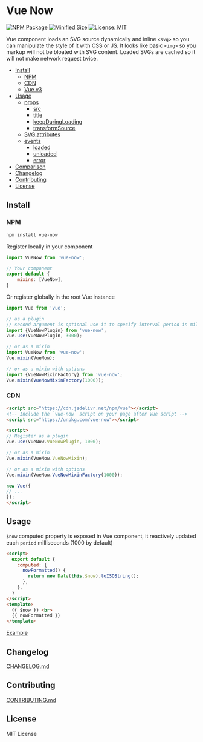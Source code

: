 # Vue Now

[![NPM Package](https://img.shields.io/npm/v/vue-now.svg?style=flat-square)](https://www.npmjs.org/package/vue-now)
[![Minified Size](https://img.shields.io/bundlephobia/min/vue-now.svg?style=flat-square)](https://bundlephobia.com/result?p=vue-now)
[![License: MIT](https://img.shields.io/badge/License-MIT-yellow.svg?style=flat-square)](https://github.com/shrpne/vue-now/blob/master/LICENSE)

Vue component loads an SVG source dynamically and inline `<svg>` so you can manipulate the style of it with CSS or JS.
It looks like basic `<img>` so you markup will not be bloated with SVG content.
Loaded SVGs are cached so it will not make network request twice.

[ci-img]:  https://travis-ci.org/shrpne/vue-now.svg
[ci]:      https://travis-ci.org/shrpne/vue-now


- [Install](#install)
  - [NPM](#npm)
  - [CDN](#cdn)
  - [Vue v3](#vue-v3)
- [Usage](#usage)
  - [props](#props)
    - [src](#--src)
    - [title](#--title)
    - [keepDuringLoading](#--keepduringloading)
    - [transformSource](#--transformsource)
  - [SVG attributes](#svg-attributes)
  - [events](#events)
    - [loaded](#--loaded)
    - [unloaded](#--unloaded)
    - [error](#--error)
- [Comparison](#comparison)
- [Changelog](#changelog)
- [Contributing](#contributing)
- [License](#license)


## Install

### NPM

```bash
npm install vue-now
```

Register locally in your component
```js
import VueNow from 'vue-now';

// Your component
export default {
    mixins: [VueNow],
}
```

Or register globally in the root Vue instance
```js
import Vue from 'vue';

// as a plugin
// second argument is optional use it to specify interval period in milliseconds
import {VueNowPlugin} from 'vue-now';
Vue.use(VueNowPlugin, 3000);

// or as a mixin
import VueNow from 'vue-now';
Vue.mixin(VueNow);

// or as a mixin with options
import {VueNowMixinFactory} from 'vue-now';
Vue.mixin(VueNowMixinFactory(1000));
```


### CDN

```html
<script src="https://cdn.jsdelivr.net/npm/vue"></script>
<!-- Include the `vue-now` script on your page after Vue script -->
<script src="https://unpkg.com/vue-now"></script>

<script>
// Register as a plugin
Vue.use(VueNow.VueNowPlugin, 1000);

// or as a mixin
Vue.mixin(VueNow.VueNowMixin);

// or as a mixin with options
Vue.mixin(VueNow.VueNowMixinFactory(1000));

new Vue({
// ...
});
</script>
```



## Usage

`$now` computed property is exposed in Vue component, it reactively updated each `period` milliseconds (1000 by default)


```html
<script>
  export default {
    computed: {
      nowFormatted() {
        return new Date(this.$now).toISOString();
      },
    },
  }
</script>
<template>
  {{ $now }} <br>
  {{ nowFormatted }}
</template>
``` 
[Example](https://github.com/shrpne/vue-now/blob/master/demo/index.html)


## Changelog
[CHANGELOG.md](https://github.com/shrpne/vue-now/blob/master/CHANGELOG.md)


## Contributing
[CONTRIBUTING.md](https://github.com/shrpne/vue-now/blob/master/CONTRIBUTING.md)


## License

MIT License
